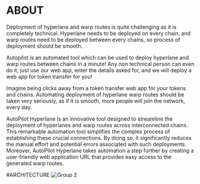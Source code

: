 # ABOUT
Deployment of hyperlane and warp routes is quite challenging as it is completely technical. 
Hyperlane needs to be deployed on every chain, and warp routes need to be 
deployed between every chains, so process of deployment should be smooth.

Autopilot is an automated tool which can be used to deploy hyperlane and warp routes between
chains in a minute! Any non technical person can even do it, just use our web app, enter
the details asked for, and we will deploy a web app for token transfer for you!

Imagine being clicks away from a token transfer web app for your tokens and chains. Automating 
deployment of hyperlane warp routes should be taken very seriously, as if it is smooth, more
people will join the network, every day.

AutoPilot Hyperlane is an innovative tool designed to streamline the deployment of hyperlanes
and warp routes across interconnected chains. This remarkable automation tool simplifies the complex
process of establishing these crucial connections. By doing so, it significantly reduces the manual effort
and potential errors associated with such deployments. Moreover, AutoPilot Hyperlane takes automation a step further by creating a user-friendly web application URL that provides easy access to the generated warp routes.

#ARCHITECTURE
![Group 2](https://github.com/raehat/autopilot-hyperlane/assets/77321971/8af3547f-b1fc-419f-ba88-ea06ccfbd09b)
